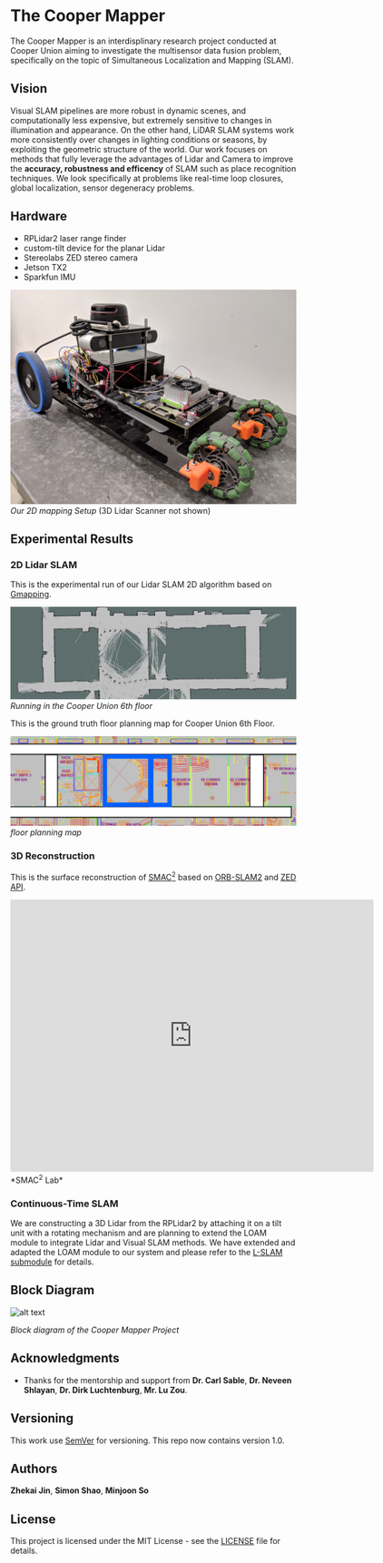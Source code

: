 # The Cooper Mapper

The Cooper Mapper is an interdisplinary research project conducted at Cooper Union aiming to investigate the multisensor data fusion problem, specifically on the topic of Simultaneous Localization and Mapping (SLAM). 

## Vision 
Visual SLAM pipelines are more robust in dynamic scenes, and computationally less expensive, but extremely sensitive to changes in illumination and appearance. On the other hand, LiDAR SLAM systems work more consistently over changes in lighting conditions or seasons, by exploiting the geometric structure of the world. Our work focuses on methods that fully leverage the advantages of Lidar and Camera to improve the **accuracy, robustness and efficency** of SLAM such as place recognition techniques. We look specifically at problems like real-time loop closures, global localization, sensor degeneracy problems. 

## Hardware

* RPLidar2 laser range finder 
* custom-tilt device for the planar Lidar
* Stereolabs ZED stereo camera
* Jetson TX2
* Sparkfun IMU 

![alt text](Assets/pics/car.jpg)
*Our 2D mapping Setup* (3D Lidar Scanner not shown)


## Experimental Results 

### 2D Lidar SLAM

This is the experimental run of our Lidar SLAM 2D algorithm based on [Gmapping](https://ieeexplore.ieee.org/document/4084563).

![Running in the Cooper Union 6th floor](assets/pics/lidar_slam.png)
*Running in the Cooper Union 6th floor*

This is the ground truth floor planning map for Cooper Union 6th Floor.

![alt text](Assets/pics/6th.png)
*floor planning map*

### 3D Reconstruction

This is the surface reconstruction of [SMAC<sup>2</sup>](https://engfac.cooper.edu/nshlayan/689) based on [ORB-SLAM2](https://arxiv.org/abs/1610.06475) and [ZED API](https://www.stereolabs.com/docs/api/).

<iframe allowfullscreen webkitallowfullscreen width="640" height="480" frameborder="0" seamless src="https://p3d.in/e/x1fMl+load"></iframe>
*SMAC<sup>2</sup> Lab*

### Continuous-Time SLAM 

We are constructing a 3D Lidar from the RPLidar2 by attaching it on a tilt unit with a rotating mechanism and are planning to extend the LOAM module to integrate Lidar and Visual SLAM methods. We have extended and adapted the LOAM module to our system and please refer to the [L-SLAM submodule](L_SLAM/README.md) for details.

## Block Diagram

![alt text](pics/block-diagram.png)

*Block diagram of the Cooper Mapper Project*

## Acknowledgments

* Thanks for the mentorship and support from 
**Dr. Carl Sable**,
**Dr. Neveen Shlayan**,
**Dr. Dirk Luchtenburg**,
**Mr. Lu Zou**.

## Versioning

This work use [SemVer](http://semver.org/) for versioning. This repo now contains version 1.0. 

## Authors
**Zhekai Jin**, **Simon Shao**, **Minjoon So**

## License

This project is licensed under the MIT License - see the [LICENSE](LICENSE) file for details.


